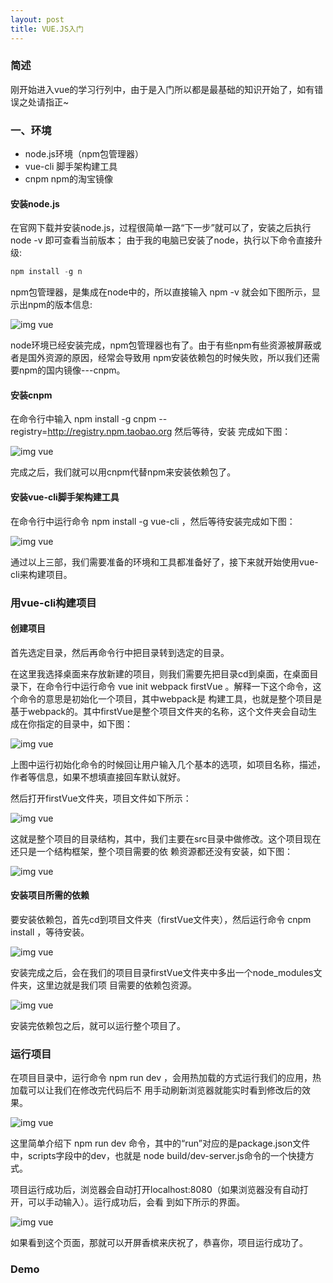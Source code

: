 ```yaml
---
layout: post
title: VUE.JS入门
---
```


### 简述

  刚开始进入vue的学习行列中，由于是入门所以都是最基础的知识开始了，如有错误之处请指正~

### 一、环境

* node.js环境（npm包管理器）
* vue-cli 脚手架构建工具
* cnpm  npm的淘宝镜像

#### 安装node.js

  在官网下载并安装node.js，过程很简单一路“下一步”就可以了，安装之后执行 node -v 即可查看当前版本；
  由于我的电脑已安装了node，执行以下命令直接升级:

```javascript
npm install -g n
```
  npm包管理器，是集成在node中的，所以直接输入 npm -v 就会如下图所示，显示出npm的版本信息:

![img vue](/img/170505/1.png)

  node环境已经安装完成，npm包管理器也有了。由于有些npm有些资源被屏蔽或者是国外资源的原因，经常会导致用
  npm安装依赖包的时候失败，所以我们还需要npm的国内镜像---cnpm。

#### 安装cnpm

  在命令行中输入 npm install -g cnpm --registry=http://registry.npm.taobao.org 然后等待，安装
  完成如下图：

![img vue](/img/170505/2.png)

  完成之后，我们就可以用cnpm代替npm来安装依赖包了。

#### 安装vue-cli脚手架构建工具

  在命令行中运行命令 npm install -g vue-cli ，然后等待安装完成如下图：

![img vue](/img/170505/3.png)

  通过以上三部，我们需要准备的环境和工具都准备好了，接下来就开始使用vue-cli来构建项目。

### 用vue-cli构建项目

#### 创建项目

  首先选定目录，然后再命令行中把目录转到选定的目录。

  在这里我选择桌面来存放新建的项目，则我们需要先把目录cd到桌面，在桌面目录下，在命令行中运行命令
   vue init webpack firstVue 。解释一下这个命令，这个命令的意思是初始化一个项目，其中webpack是
   构建工具，也就是整个项目是基于webpack的。其中firstVue是整个项目文件夹的名称，这个文件夹会自动生
   成在你指定的目录中，如下图：

![img vue](/img/170505/4.png)

  上图中运行初始化命令的时候回让用户输入几个基本的选项，如项目名称，描述，作者等信息，如果不想填直接回车默认就好。

  然后打开firstVue文件夹，项目文件如下所示：

![img vue](/img/170505/5.png)

这就是整个项目的目录结构，其中，我们主要在src目录中做修改。这个项目现在还只是一个结构框架，整个项目需要的依
赖资源都还没有安装，如下图：

![img vue](/img/170505/6.png)

#### 安装项目所需的依赖

要安装依赖包，首先cd到项目文件夹（firstVue文件夹），然后运行命令 cnpm install ，等待安装。

![img vue](/img/170505/7.png)

安装完成之后，会在我们的项目目录firstVue文件夹中多出一个node_modules文件夹，这里边就是我们项
目需要的依赖包资源。

![img vue](/img/170505/8.png)

安装完依赖包之后，就可以运行整个项目了。

### 运行项目

在项目目录中，运行命令 npm run dev ，会用热加载的方式运行我们的应用，热加载可以让我们在修改完代码后不
用手动刷新浏览器就能实时看到修改后的效果。

![img vue](/img/170505/9.png)

这里简单介绍下 npm run dev 命令，其中的“run”对应的是package.json文件中，scripts字段中的dev，也就是
 node build/dev-server.js命令的一个快捷方式。

项目运行成功后，浏览器会自动打开localhost:8080（如果浏览器没有自动打开，可以手动输入）。运行成功后，会看
到如下所示的界面。

![img vue](/img/170505/10.png)

如果看到这个页面，那就可以开屏香槟来庆祝了，恭喜你，项目运行成功了。

### Demo


